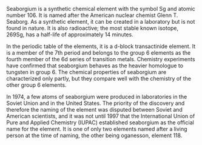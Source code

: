 ﻿Seaborgium is a synthetic chemical element with the symbol Sg and atomic number 106. It is named after the American nuclear chemist Glenn T. Seaborg. As a synthetic element, it can be created in a laboratory but is not found in nature. It is also radioactive; the most stable known isotope, 269Sg, has a half-life of approximately 14 minutes.

In the periodic table of the elements, it is a d-block transactinide element. It is a member of the 7th period and belongs to the group 6 elements as the fourth member of the 6d series of transition metals. Chemistry experiments have confirmed that seaborgium behaves as the heavier homologue to tungsten in group 6. The chemical properties of seaborgium are characterized only partly, but they compare well with the chemistry of the other group 6 elements.

In 1974, a few atoms of seaborgium were produced in laboratories in the Soviet Union and in the United States. The priority of the discovery and therefore the naming of the element was disputed between Soviet and American scientists, and it was not until 1997 that the International Union of Pure and Applied Chemistry (IUPAC) established seaborgium as the official name for the element. It is one of only two elements named after a living person at the time of naming, the other being oganesson, element 118.
